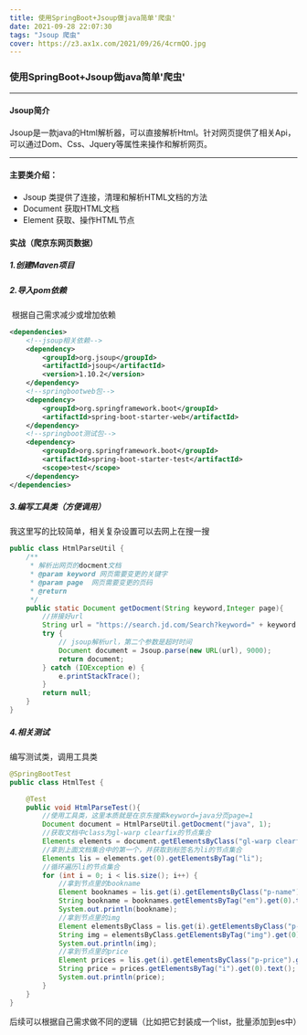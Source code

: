 ```yaml
---
title: 使用SpringBoot+Jsoup做java简单'爬虫'
date: 2021-09-28 22:07:30
tags: "Jsoup 爬虫"
cover: https://z3.ax1x.com/2021/09/26/4crmQO.jpg
---
```


### 使用SpringBoot+Jsoup做java简单'爬虫'

---

#### Jsoup简介

Jsoup是一款java的Html解析器，可以直接解析Html。针对网页提供了相关Api，可以通过Dom、Css、Jquery等属性来操作和解析网页。

---

#### 主要类介绍：

- Jsoup 类提供了连接，清理和解析HTML文档的方法
- Document 获取HTML文档
- Element 获取、操作HTML节点

#### 实战（爬京东网页数据）

##### 1.创建Maven项目

##### 2.导入pom依赖

​	根据自己需求减少或增加依赖

```xml
<dependencies>
    <!--jsoup相关依赖-->
    <dependency>
        <groupId>org.jsoup</groupId>
        <artifactId>jsoup</artifactId>
        <version>1.10.2</version>
    </dependency>
    <!--springbootweb包-->
    <dependency>
        <groupId>org.springframework.boot</groupId>
        <artifactId>spring-boot-starter-web</artifactId>
    </dependency>
    <!--springboot测试包-->
    <dependency>
        <groupId>org.springframework.boot</groupId>
        <artifactId>spring-boot-starter-test</artifactId>
        <scope>test</scope>
    </dependency>
</dependencies>
```

##### 3.编写工具类（方便调用）

我这里写的比较简单，相关复杂设置可以去网上在搜一搜

```java
public class HtmlParseUtil {
    /**
     * 解析出网页的docment文档
     * @param keyword 网页需要变更的关键字
     * @param page  网页需要变更的页码
     * @return
     */
    public static Document getDocment(String keyword,Integer page){
        //拼接好url
        String url = "https://search.jd.com/Search?keyword=" + keyword + "&page=" +page;
        try {
            // jsoup解析url，第二个参数是超时时间
            Document document = Jsoup.parse(new URL(url), 9000);
            return document;
        } catch (IOException e) {
            e.printStackTrace();
        }
        return null;
    }
}
```

##### 4.相关测试

编写测试类，调用工具类

```java
@SpringBootTest
public class HtmlTest {

    @Test
    public void HtmlParseTest(){
		//使用工具类，这里本质就是在京东搜索keyword=java分页page=1
        Document document = HtmlParseUtil.getDocment("java", 1);
		//获取文档中class为gl-warp clearfix的节点集合
        Elements elements = document.getElementsByClass("gl-warp clearfix");
		//拿到上面文档集合中的第一个，并获取到标签名为li的节点集合
        Elements lis = elements.get(0).getElementsByTag("li");
        //循环遍历li的节点集合
        for (int i = 0; i < lis.size(); i++) {
			//拿到节点里的bookname
            Element booknames = lis.get(i).getElementsByClass("p-name").get(0);
            String bookname = booknames.getElementsByTag("em").get(0).text();
            System.out.println(bookname);
			//拿到节点里的img
            Element elementsByClass = lis.get(i).getElementsByClass("p-img").get(0);
            String img = elementsByClass.getElementsByTag("img").get(0).attr("data-lazy-img");
            System.out.println(img);
			//拿到节点里的price
            Element prices = lis.get(i).getElementsByClass("p-price").get(0);
            String price = prices.getElementsByTag("i").get(0).text();
            System.out.println(price);
        }
    }
}
```

后续可以根据自己需求做不同的逻辑（比如把它封装成一个list，批量添加到es中）

